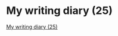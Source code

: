 # My writing diary (25)
[My writing diary (25)](https://aiwithcloud.com/2022/09/19/my_writing_diary_25/)